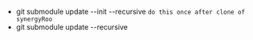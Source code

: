 - git submodule update --init --recursive `do this once after clone of synergyRoo`
- git submodule update --recursive    
